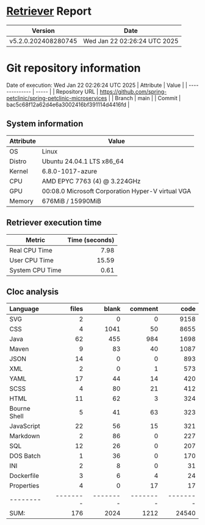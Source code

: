 # [Retriever](https://github.com/PalladioSimulator/Palladio-ReverseEngineering-Retriever) Report
| Version | Date |
| ------- | ---- |
| v5.2.0.202408280745 | Wed Jan 22 02:26:24 UTC 2025 |

# Git repository information
Date of execution: Wed Jan 22 02:26:24 UTC 2025
|    Attribute   | Value |
| -------------- | ----- |
| Repository URL | https://github.com/spring-petclinic/spring-petclinic-microservices |
| Branch         | main |
| Commit         | bac5c68f12a62d4e6a3002416bf391114d4416fd |


## System information
| Attribute | Value |
| --------- | ----- |
| OS | Linux  |
| Distro | Ubuntu 24.04.1 LTS x86_64  |
| Kernel | 6.8.0-1017-azure  |
| CPU | AMD EPYC 7763 (4) @ 3.224GHz  |
| GPU | 00:08.0 Microsoft Corporation Hyper-V virtual VGA  |
| Memory | 676MiB / 15990MiB  |

## Retriever execution time
| Metric | Time (seconds) |
| --- | ---: |
| Real CPU Time | 7.98 |
| User CPU Time | 15.59 |
| System CPU Time | 0.61 |
<!--
Explainations:
- __Real CPU Time__: actual time the command has run (can be less than total time spent in user and system mode for multi-threaded processes)
- __User CPU Time__: time the command has spent running in user mode
- __System CPU Time__: time the command has spent running in system or kernel mode
-->

## Cloc analysis

Language|files|blank|comment|code
:-------|-------:|-------:|-------:|-------:
SVG|2|0|0|9158
CSS|4|1041|50|8655
Java|62|455|984|1698
Maven|9|83|40|1087
JSON|14|0|0|893
XML|2|0|1|573
YAML|17|44|14|420
SCSS|4|80|21|412
HTML|11|62|3|324
Bourne Shell|5|41|63|323
JavaScript|22|56|15|321
Markdown|2|86|0|227
SQL|12|26|0|207
DOS Batch|1|36|0|170
INI|2|8|0|31
Dockerfile|3|6|4|24
Properties|4|0|17|17
--------|--------|--------|--------|--------
SUM:|176|2024|1212|24540
